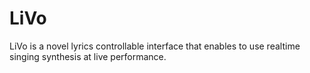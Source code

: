LiVo
====

LiVo is a novel lyrics controllable interface that enables to use realtime singing synthesis at live performance. 
